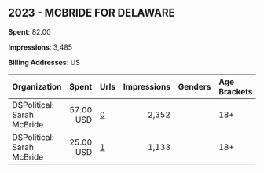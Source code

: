 ## 2023 - MCBRIDE FOR DELAWARE 
**Spent**: 82.00

**Impressions**: 3,485

**Billing Addresses**: US

|Organization|Spent|Urls|Impressions|Genders|Age Brackets|Country Codes|
|:---|---:|:---|---:|:---|:---|:---|
|DSPolitical: Sarah McBride|57.00 USD|[0](https://www.snap.com/political-ads/asset/09c17b8666d12ad2bc4f97d9a8357642a0f70664f03dc8ad197e7cd86b5a1d26?mediaType=mp4)|2,352||18+|united states|
|DSPolitical: Sarah McBride|25.00 USD|[1](https://www.snap.com/political-ads/asset/c0a3631f81c3c7d06d4b43a45b5f0fc9d5ff43778ef6fa2548e2c4980577f799?mediaType=mp4)|1,133||18+|united states|
